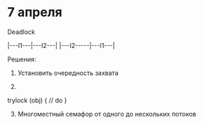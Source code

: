 # 7 апреля

Deadlock

|---I1---|---I2---|
|---I2-----|---I1---|

Решения:

1) Установить очередность захвата

2)
trylock (obj) {
    // do
}

3) Многоместный семафор
от одного до нескольких потоков
